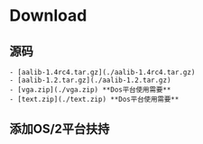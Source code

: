# Download

## 源码
	- [aalib-1.4rc4.tar.gz](./aalib-1.4rc4.tar.gz)
	- [aalib-1.2.tar.gz](./aalib-1.2.tar.gz)
	- [vga.zip](./vga.zip) **Dos平台使用需要**
	- [text.zip](./text.zip) **Dos平台使用需要**

## 添加OS/2平台扶持


